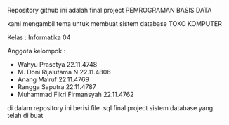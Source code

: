 Repository github ini adalah final project 
PEMROGRAMAN BASIS DATA


kami mengambil tema untuk
membuat sistem database TOKO KOMPUTER


Kelas : Informatika 04


Anggota kelompok :
- Wahyu Prasetya			22.11.4748
- M. Doni Rijalutama N			22.11.4806
- Anang Ma’ruf				22.11.4769
- Rangga Saputra 			22.11.4787
- Muhammad Fikri Firmansyah		22.11.4762

di dalam repository ini berisi file .sql final project sistem database yang telah di buat

